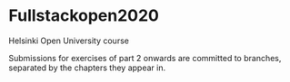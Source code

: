 # Fullstackopen2020
Helsinki Open University course

Submissions for exercises of part 2 onwards are committed to branches, separated by the chapters they appear in.
